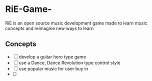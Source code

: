 # RiE-Game-

RiE is an open source music development game made to learn music concepts and reimagine new ways to learn

## Concepts

-[ ] develop a guitar hero type game
-[ ] use a Dance, Dance Revolution type control style
-[ ] use popular music for user buy in
-[ ]
